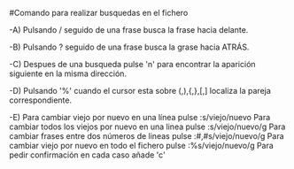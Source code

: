 #Comando para realizar busquedas en el fichero

-A) Pulsando / seguido de una frase busca la frase hacia delante.

-B) Pulsando ? seguido de una frase busca la grase hacia ATRÁS.

-C) Despues de una busqueda pulse 'n' para encontrar la aparición siguiente
    en la misma dirección.

-D) Pulsando '%' cuando el cursor esta sobre (,),{,},[,] localiza la pareja correspondiente.

-E) Para cambiar viejo por nuevo en una línea pulse :s/viejo/nuevo
    Para cambiar todos los viejos por nuevo en una linea pulse :s/viejo/nuevo/g
    Para cambiar frases entre dos números de lineas pulse :#,#s/viejo/nuevo/g
    Para cambiar viejo por nuevo en todo el fichero pulse :%s/viejo/nuevo/g
    Para pedir confirmación en cada caso añade 'c' 
